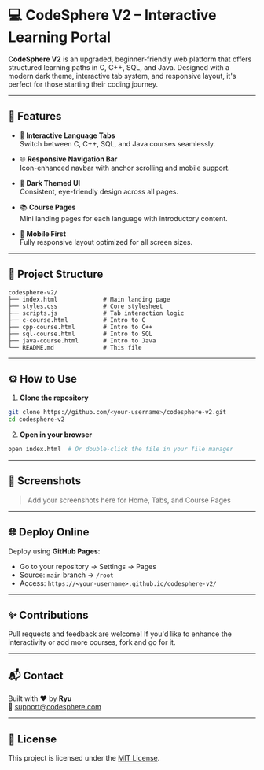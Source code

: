 # 💻 CodeSphere V2 – Interactive Learning Portal

**CodeSphere V2** is an upgraded, beginner-friendly web platform that offers structured learning paths in C, C++, SQL, and Java. Designed with a modern dark theme, interactive tab system, and responsive layout, it's perfect for those starting their coding journey.

---

## 🚀 Features

- 🧠 **Interactive Language Tabs**  
  Switch between C, C++, SQL, and Java courses seamlessly.

- 🌐 **Responsive Navigation Bar**  
  Icon-enhanced navbar with anchor scrolling and mobile support.

- 🌌 **Dark Themed UI**  
  Consistent, eye-friendly design across all pages.

- 📚 **Course Pages**  
  Mini landing pages for each language with introductory content.

- 📱 **Mobile First**  
  Fully responsive layout optimized for all screen sizes.

---

## 🧾 Project Structure

```
codesphere-v2/
├── index.html             # Main landing page
├── styles.css             # Core stylesheet
├── scripts.js             # Tab interaction logic
├── c-course.html          # Intro to C
├── cpp-course.html        # Intro to C++
├── sql-course.html        # Intro to SQL
├── java-course.html       # Intro to Java
└── README.md              # This file
```

---

## ⚙️ How to Use

1. **Clone the repository**
```bash
git clone https://github.com/<your-username>/codesphere-v2.git
cd codesphere-v2
```

2. **Open in your browser**
```bash
open index.html  # Or double-click the file in your file manager
```

---

## 📸 Screenshots

> Add your screenshots here for Home, Tabs, and Course Pages

---

## 🌐 Deploy Online

Deploy using **GitHub Pages**:
- Go to your repository → Settings → Pages
- Source: `main` branch → `/root`
- Access: `https://<your-username>.github.io/codesphere-v2/`

---

## ✨ Contributions
Pull requests and feedback are welcome! If you'd like to enhance the interactivity or add more courses, fork and go for it.

---

## 📬 Contact

Built with ❤️ by **Ryu**  
📧 [support@codesphere.com](mailto:support@codesphere.com)

---

## 📄 License

This project is licensed under the [MIT License](LICENSE).
